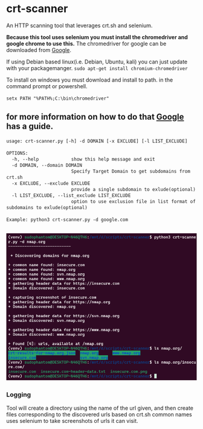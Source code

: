 # crt-scanner
An HTTP scanning tool that leverages crt.sh and selenium.

**Because this tool uses selenium you must install the chromedriver and google chrome to use this.**
The chromedriver for google can be downloaded from  [Google](https://developer.chrome.com/docs/chromedriver/downloads).

If using Debian based linux(i.e. Debian, Ubuntu, kali) you can just update with your packagemanger.
`sudo apt-get install chromium-chromedriver`

To install on windows you must download and install to path.
in the command prompt or powershell.

`setx PATH "%PATH%;C:\bin\chromedriver"`

for more information on how to do that [Google](https://developer.chrome.com/docs/chromedriver/get-started/) has a guide.
---

```
usage: crt-scanner.py [-h] -d DOMAIN [-x EXCLUDE] [-l LIST_EXCLUDE]

OPTIONS:
  -h, --help            show this help message and exit
  -d DOMAIN, --domain DOMAIN
                        Specify Target Domain to get subdomains from crt.sh
  -x EXCLUDE, --exclude EXCLUDE
                        provide a single subdomain to exlude(optional)
  -l LIST_EXCLUDE, --list_exclude LIST_EXCLUDE
                        option to use exclusion file in list format of subdomains to exlude(optional)

Example: python3 crt-scanner.py -d google.com
```

![example run](image.png)
---
### Logging
Tool will create a directory using the name of the url given, and then create files corresponding to the discovered urls based on crt.sh common names
uses selenium to take screenshots of urls it can visit.
